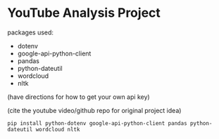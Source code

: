 # YouTube Analysis Project

packages used:
- dotenv
- google-api-python-client
- pandas
- python-dateutil
- wordcloud
- nltk

(have directions for how to get your own api key)

(cite the youtube video/github repo for original project idea)

`pip install python-dotenv google-api-python-client pandas python-dateutil wordcloud nltk`
